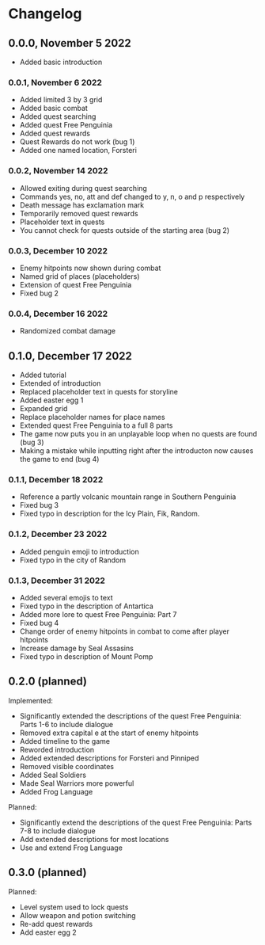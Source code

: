 # Changelog

## 0.0.0, November 5 2022

- Added basic introduction

### 0.0.1, November 6 2022

- Added limited 3 by 3 grid
- Added basic combat
- Added quest searching
- Added quest Free Penguinia
- Added quest rewards
- Quest Rewards do not work (bug 1)
- Added one named location, Forsteri

### 0.0.2, November 14 2022

- Allowed exiting during quest searching
- Commands yes, no, att and def changed to y, n, o and p respectively
- Death message has exclamation mark
- Temporarily removed quest rewards
- Placeholder text in quests
- You cannot check for quests outside of the starting area (bug 2)

### 0.0.3, December 10 2022

- Enemy hitpoints now shown during combat
- Named grid of places (placeholders)
- Extension of quest Free Penguinia
- Fixed bug 2

### 0.0.4, December 16 2022

- Randomized combat damage

## 0.1.0, December 17 2022

- Added tutorial
- Extended of introduction
- Replaced placeholder text in quests for storyline
- Added easter egg 1
- Expanded grid
- Replace placeholder names for place names
- Extended quest Free Penguinia to a full 8 parts
- The game now puts you in an unplayable loop when no quests are found (bug 3)
- Making a mistake while inputting right after the introducton now causes the game to end (bug 4)

### 0.1.1, December 18 2022

- Reference a partly volcanic mountain range in Southern Penguinia
- Fixed bug 3
- Fixed typo in description for the Icy Plain, Fik, Random.

### 0.1.2, December 23 2022

- Added penguin emoji to introduction
- Fixed typo in the city of Random

### 0.1.3, December 31 2022

- Added several emojis to text
- Fixed typo in the description of Antartica
- Added more lore to quest Free Penguinia: Part 7
- Fixed bug 4
- Change order of enemy hitpoints in combat to come after player hitpoints
- Increase damage by Seal Assasins
- Fixed typo in description of Mount Pomp

## 0.2.0 (planned)

Implemented:

- Significantly extended the descriptions of the quest Free Penguinia: Parts 1-6 to include dialogue
- Removed extra capital e at the start of enemy hitpoints
- Added timeline to the game
- Reworded introduction
- Added extended descriptions for Forsteri and Pinniped
- Removed visible coordinates
- Added Seal Soldiers
- Made Seal Warriors more powerful
- Added Frog Language

Planned:

- Significantly extend the descriptions of the quest Free Penguinia: Parts 7-8 to include dialogue
- Add extended descriptions for most locations
- Use and extend Frog Language

## 0.3.0 (planned)

Planned:

- Level system used to lock quests
- Allow weapon and potion switching
- Re-add quest rewards
- Add easter egg 2
